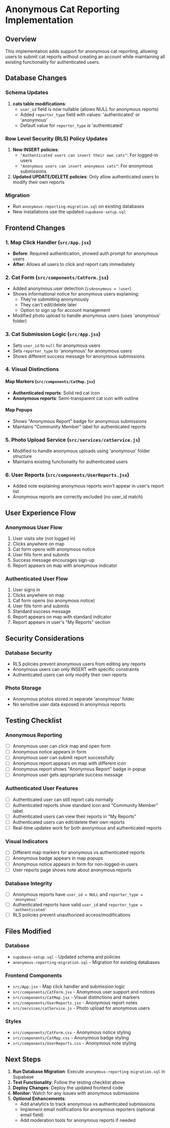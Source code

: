 # Anonymous Cat Reporting Implementation

## Overview
This implementation adds support for anonymous cat reporting, allowing users to submit cat reports without creating an account while maintaining all existing functionality for authenticated users.

## Database Changes

### Schema Updates
1. **cats table modifications**:
   - `user_id` field is now nullable (allows NULL for anonymous reports)
   - Added `reporter_type` field with values: 'authenticated' or 'anonymous'
   - Default value for `reporter_type` is 'authenticated'

### Row Level Security (RLS) Policy Updates
1. **New INSERT policies**:
   - `"Authenticated users can insert their own cats"`: For logged-in users
   - `"Anonymous users can insert anonymous cats"`: For anonymous submissions
2. **Updated UPDATE/DELETE policies**: Only allow authenticated users to modify their own reports

### Migration
- Run `anonymous-reporting-migration.sql` on existing databases
- New installations use the updated `supabase-setup.sql`

## Frontend Changes

### 1. Map Click Handler (`src/App.jsx`)
- **Before**: Required authentication, showed auth prompt for anonymous users
- **After**: Allows all users to click and report cats immediately

### 2. Cat Form (`src/components/CatForm.jsx`)
- Added anonymous user detection (`isAnonymous = !user`)
- Shows informational notice for anonymous users explaining:
  - They're submitting anonymously
  - They can't edit/delete later
  - Option to sign up for account management
- Modified photo upload to handle anonymous users (uses 'anonymous' folder)

### 3. Cat Submission Logic (`src/App.jsx`)
- Sets `user_id` to `null` for anonymous users
- Sets `reporter_type` to 'anonymous' for anonymous users
- Shows different success message for anonymous submissions

### 4. Visual Distinctions

#### Map Markers (`src/components/CatMap.jsx`)
- **Authenticated reports**: Solid red cat icon
- **Anonymous reports**: Semi-transparent cat icon with outline

#### Map Popups
- Shows "Anonymous Report" badge for anonymous submissions
- Maintains "Community Member" label for authenticated reports

### 5. Photo Upload Service (`src/services/catService.js`)
- Modified to handle anonymous uploads using 'anonymous' folder structure
- Maintains existing functionality for authenticated users

### 6. User Reports (`src/components/UserReports.jsx`)
- Added note explaining anonymous reports won't appear in user's report list
- Anonymous reports are correctly excluded (no user_id match)

## User Experience Flow

### Anonymous User Flow
1. User visits site (not logged in)
2. Clicks anywhere on map
3. Cat form opens with anonymous notice
4. User fills form and submits
5. Success message encourages sign-up
6. Report appears on map with anonymous indicator

### Authenticated User Flow
1. User signs in
2. Clicks anywhere on map
3. Cat form opens (no anonymous notice)
4. User fills form and submits
5. Standard success message
6. Report appears on map with standard indicator
7. Report appears in user's "My Reports" section

## Security Considerations

### Database Security
- RLS policies prevent anonymous users from editing any reports
- Anonymous users can only INSERT with specific constraints
- Authenticated users can only modify their own reports

### Photo Storage
- Anonymous photos stored in separate 'anonymous' folder
- No sensitive user data exposed in anonymous reports

## Testing Checklist

### Anonymous Reporting
- [ ] Anonymous user can click map and open form
- [ ] Anonymous notice appears in form
- [ ] Anonymous user can submit report successfully
- [ ] Anonymous report appears on map with different icon
- [ ] Anonymous report shows "Anonymous Report" badge in popup
- [ ] Anonymous user gets appropriate success message

### Authenticated User Features
- [ ] Authenticated user can still report cats normally
- [ ] Authenticated reports show standard icon and "Community Member" label
- [ ] Authenticated users can view their reports in "My Reports"
- [ ] Authenticated users can edit/delete their own reports
- [ ] Real-time updates work for both anonymous and authenticated reports

### Visual Indicators
- [ ] Different map markers for anonymous vs authenticated reports
- [ ] Anonymous badge appears in map popups
- [ ] Anonymous notice appears in form for non-logged-in users
- [ ] User reports page shows note about anonymous reports

### Database Integrity
- [ ] Anonymous reports have `user_id = NULL` and `reporter_type = 'anonymous'`
- [ ] Authenticated reports have valid `user_id` and `reporter_type = 'authenticated'`
- [ ] RLS policies prevent unauthorized access/modifications

## Files Modified

### Database
- `supabase-setup.sql` - Updated schema and policies
- `anonymous-reporting-migration.sql` - Migration for existing databases

### Frontend Components
- `src/App.jsx` - Map click handler and submission logic
- `src/components/CatForm.jsx` - Anonymous user support and notices
- `src/components/CatMap.jsx` - Visual distinctions and markers
- `src/components/UserReports.jsx` - Anonymous report notes
- `src/services/catService.js` - Photo upload for anonymous users

### Styles
- `src/components/CatForm.css` - Anonymous notice styling
- `src/components/CatMap.css` - Anonymous badge styling
- `src/components/UserReports.css` - Anonymous note styling

## Next Steps

1. **Run Database Migration**: Execute `anonymous-reporting-migration.sql` in Supabase
2. **Test Functionality**: Follow the testing checklist above
3. **Deploy Changes**: Deploy the updated frontend code
4. **Monitor**: Watch for any issues with anonymous submissions
5. **Optional Enhancements**:
   - Add analytics to track anonymous vs authenticated submissions
   - Implement email notifications for anonymous reporters (optional email field)
   - Add moderation tools for anonymous reports if needed
